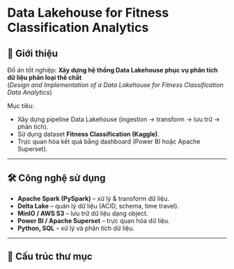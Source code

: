 # Data Lakehouse for Fitness Classification Analytics

## 📌 Giới thiệu
Đồ án tốt nghiệp: **Xây dựng hệ thống Data Lakehouse phục vụ phân tích dữ liệu phân loại thể chất**  
(*Design and Implementation of a Data Lakehouse for Fitness Classification Data Analytics*)  

Mục tiêu:
- Xây dựng pipeline Data Lakehouse (ingestion → transform → lưu trữ → phân tích).
- Sử dụng dataset **Fitness Classification (Kaggle)**.
- Trực quan hóa kết quả bằng dashboard (Power BI hoặc Apache Superset).

---

## 🛠 Công nghệ sử dụng
- **Apache Spark (PySpark)** – xử lý & transform dữ liệu.
- **Delta Lake** – quản lý dữ liệu (ACID, schema, time travel).
- **MinIO / AWS S3** – lưu trữ dữ liệu dạng object.
- **Power BI / Apache Superset** – trực quan hóa dữ liệu.
- **Python, SQL** – xử lý và phân tích dữ liệu.

---

## 📂 Cấu trúc thư mục
